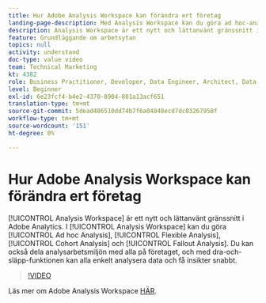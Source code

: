 ```yaml
---
title: Hur Adobe Analysis Workspace kan förändra ert företag
landing-page-description: Med Analysis Workspace kan du göra ad hoc-analyser, flexibel analys, kohortanalys och utfallsanalys.
description: Analysis Workspace är ett nytt och lättanvänt gränssnitt i Adobe Analytics. I Analysis Workspace kan du göra ad hoc-analyser, flexibel analys, kohortanalys och utfallsanalys. Du kan också dela analysarbetsmiljön med alla på företaget, och med dra-och-släpp-funktionen kan alla enkelt analysera data och få insikter snabbt.
feature: Grundläggande om arbetsytan
topics: null
activity: understand
doc-type: value video
team: Technical Marketing
kt: 4382
role: Business Practitioner, Developer, Data Engineer, Architect, Data Architect, Administrator, Leader
level: Beginner
exl-id: 6e23fcf4-b4e2-4370-8904-801a13acf651
translation-type: tm+mt
source-git-commit: 5dead486510dd74b7f6a04848ecd7dc03267958f
workflow-type: tm+mt
source-wordcount: '151'
ht-degree: 0%

---
```


# Hur Adobe Analysis Workspace kan förändra ert företag

[!UICONTROL Analysis Workspace] är ett nytt och lättanvänt gränssnitt i Adobe Analytics. I [!UICONTROL Analysis Workspace] kan du göra [!UICONTROL Ad hoc Analysis], [!UICONTROL Flexible Analysis], [!UICONTROL Cohort Analysis] och [!UICONTROL Fallout Analysis]. Du kan också dela analysarbetsmiljön med alla på företaget, och med dra-och-släpp-funktionen kan alla enkelt analysera data och få insikter snabbt.

>[!VIDEO](https://video.tv.adobe.com/v/31501/?quality=12)

Läs mer om Adobe Analysis Workspace [HÄR](https://www.adobe.com/analytics/ad-hoc-analysis.html?sdid=T32PLYTV&amp;mv=search).
